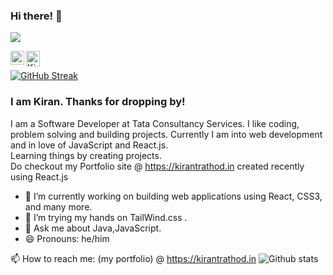 ### Hi there! 👋 
![](https://komarev.com/ghpvc/?username=kirantrathod&color=blueviolet)

<a href="https://www.instagram.com/kiran_t_rathod/" rel="nofollow">
  <img align="left" alt="Kiran Rathod - Instagram" width="22px" src="https://cdn.jsdelivr.net/gh/dmhendricks/signature-social-icons/icons/round-flat-filled/50px/instagram.png"  data-canonical-src="https://cdn.jsdelivr.net/npm/simple-icons@v3/icons/instagram.svg" style="max-width:100%;">
</a>
<a href="https://www.linkedin.com/in/kirantrathod" rel="nofollow">
  <img align="left" alt="Kiran Rathod - LinkedIn" width="22px" src="https://cdn.jsdelivr.net/gh/dmhendricks/signature-social-icons/icons/round-flat-filled/50px/linkedin.png" data-canonical-src="https://cdn.jsdelivr.net/npm/simple-icons@v3/icons/linkedin.svg" width="25" height="25" style="max-width:100%;">
</a>
<br/>


[![GitHub Streak](https://github-readme-streak-stats.herokuapp.com/?user=kirantrathod)](https://git.io/streak-stats)<br/>
### I am Kiran. Thanks for dropping by!<br/> 
I am a Software Developer at Tata Consultancy Services. I like coding, problem solving and building projects. Currently I am into web development and in love of JavaScript and React.js. <br/>
Learning things by creating projects.<br/>
Do checkout my Portfolio site @ https://kirantrathod.in created recently using React.js
<!-- <br/>Listening to "Prateek Kuhad". Currently binge watching "The Office US". -->
<!--
**kirantrathod/kirantrathod** is a ✨ _special_ ✨ repository because its `README.md` (this file) appears on your GitHub profile.
Here are some ideas to get you started:
-->
- 🔭 I’m currently working on building web applications using React, CSS3, and many more.
- 👯 I’m trying my hands on TailWind.css .
- 💬 Ask me about Java,JavaScript.
- 😄 Pronouns: he/him
<!-- - ⚡ Fun fact: I love--> 
<!--- 🤔 I’m looking for help with ...-->
📫 How to reach me: (my portfolio) @ https://kirantrathod.in 
![Github stats](https://github-readme-stats.vercel.app/api?username=kirantrathod)
